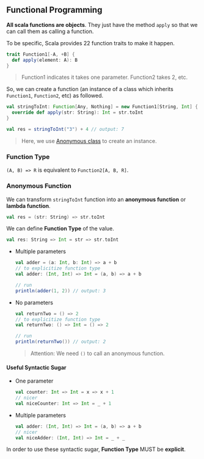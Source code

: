 ## Functional Programming

**All scala functions are objects**. They just have the method `apply` so that we can call them as calling a function.

To be specific, Scala provides 22 function traits to make it happen.

```scala
trait Function1[-A, +B] {
  def apply(element: A): B
}
```

> Function1 indicates it takes one parameter. Function2 takes 2, etc.

So, we can create a function (an instance of a class which inherits `Function1`, `Function2`, etc) as followed.

```scala
val stringToInt: Function[Any, Nothing] = new Function1[String, Int] {
  override def apply(str: String): Int = str.toInt
}

val res = stringToInt("3") + 4 // output: 7
```

> Here, we use [Anonymous class](./inheritance.md#Anonymous-class) to create an instance.

### Function Type

`(A, B) => R` is equivalent to `Function2[A, B, R]`.

### Anonymous Function

We can transform `stringToInt` function into an **anonymous function** or **lambda function**.

```scala
val res = (str: String) => str.toInt
```

We can define **Function Type** of the value.

```scala
val res: String => Int = str => str.toInt
```

- Multiple parameters

  ```scala
  val adder = (a: Int, b: Int) => a + b
  // to explicitize function type
  val adder: (Int, Int) => Int = (a, b) => a + b

  // run
  println(adder(1, 2)) // output: 3
  ```

- No parameters

  ```scala
  val returnTwo = () => 2
  // to explicitize function type
  val returnTwo: () => Int = () => 2

  // run
  println(returnTwo()) // output: 2
  ```

  > Attention: We need `()` to call an anonymous function.

#### Useful Syntactic Sugar

- One parameter

  ```scala
  val counter: Int => Int = x => x + 1
  // nicer
  val niceCounter: Int => Int = _ + 1
  ```

- Multiple parameters

  ```scala
  val adder: (Int, Int) => Int = (a, b) => a + b
  // nicer
  val niceAdder: (Int, Int) => Int = _ + _
  ```

In order to use these syntactic sugar, **Function Type** MUST be **explicit**.
